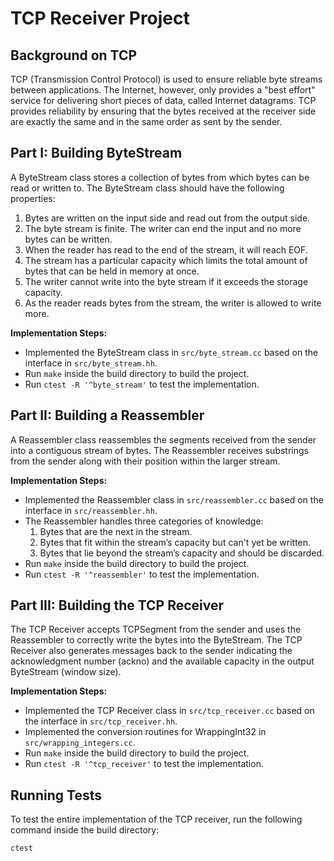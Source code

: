 # TCP Receiver Project

## Background on TCP

TCP (Transmission Control Protocol) is used to ensure reliable byte streams between applications. The Internet, however, only provides a "best effort" service for delivering short pieces of data, called Internet datagrams. TCP provides reliability by ensuring that the bytes received at the receiver side are exactly the same and in the same order as sent by the sender.

## Part I: Building ByteStream

A ByteStream class stores a collection of bytes from which bytes can be read or written to. The ByteStream class should have the following properties:

1. Bytes are written on the input side and read out from the output side.
2. The byte stream is finite. The writer can end the input and no more bytes can be written.
3. When the reader has read to the end of the stream, it will reach EOF.
4. The stream has a particular capacity which limits the total amount of bytes that can be held in memory at once.
5. The writer cannot write into the byte stream if it exceeds the storage capacity.
6. As the reader reads bytes from the stream, the writer is allowed to write more.

**Implementation Steps:**
- Implemented the ByteStream class in `src/byte_stream.cc` based on the interface in `src/byte_stream.hh`.
- Run `make` inside the build directory to build the project.
- Run `ctest -R '^byte_stream'` to test the implementation.

## Part II: Building a Reassembler

A Reassembler class reassembles the segments received from the sender into a contiguous stream of bytes. The Reassembler receives substrings from the sender along with their position within the larger stream.

**Implementation Steps:**
- Implemented the Reassembler class in `src/reassembler.cc` based on the interface in `src/reassembler.hh`.
- The Reassembler handles three categories of knowledge:
  1. Bytes that are the next in the stream.
  2. Bytes that fit within the stream’s capacity but can't yet be written.
  3. Bytes that lie beyond the stream’s capacity and should be discarded.
- Run `make` inside the build directory to build the project.
- Run `ctest -R '^reassembler'` to test the implementation.

## Part III: Building the TCP Receiver

The TCP Receiver accepts TCPSegment from the sender and uses the Reassembler to correctly write the bytes into the ByteStream. The TCP Receiver also generates messages back to the sender indicating the acknowledgment number (ackno) and the available capacity in the output ByteStream (window size).

**Implementation Steps:**
- Implemented the TCP Receiver class in `src/tcp_receiver.cc` based on the interface in `src/tcp_receiver.hh`.
- Implemented the conversion routines for WrappingInt32 in `src/wrapping_integers.cc`.
- Run `make` inside the build directory to build the project.
- Run `ctest -R '^tcp_receiver'` to test the implementation.

## Running Tests

To test the entire implementation of the TCP receiver, run the following command inside the build directory:
```sh
ctest
```
